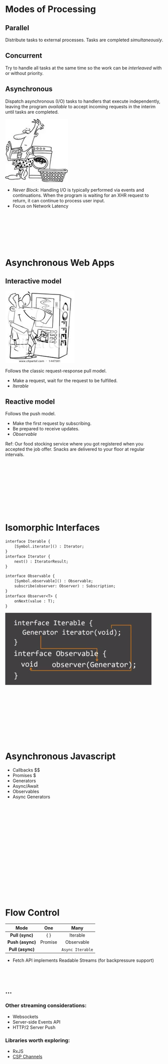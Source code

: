 # Modes of Processing

## Parallel

Distribute tasks to external processes. Tasks are completed _simultaneously_.


## Concurrent

Try to handle all tasks at the same time so the work can be _interleaved_ with or without priority.



## Asynchronous

Dispatch asynchronous (I/O) tasks to handlers that execute independently, leaving the program _available_ to accept incoming requests in the interim until tasks are completed.

![async](async.png "async")


- _Never Block_: Handling I/O is typically performed via events and continuations. When the program is waiting for an XHR request to return, it can continue to process user input.
- Focus on Network Latency


<br><br><br><br><br><br>


# Asynchronous Web Apps

## Interactive model

![interactive](coffee_interactive.jpg "interactive")

Follows the classic request-response pull model.
- Make a request, wait for the request to be fulfilled.
- _Iterable_


## Reactive model

Follows the push model.
- Make the first request by subscribing.
- Be prepared to receive updates.
- _Observable_

Ref: Our food stocking service where you got registered when you accepted the job offer. Snacks are delivered to your floor at regular intervals.

<br><br><br><br><br><br><br><br><br>


# Isomorphic Interfaces



```TS
interface Iterable {
    [Symbol.iterator]() : Iterator;
}
interface Iterator {
    next() : IteratorResult;
}
```

```TS
interface Observable {
    [Symbol.observable]() : Observable;
    subscribe(observer: Observer) : Subscription;
}
interface Observer<T> {
    onNext(value : T);
}
```

![duals](duals.png "duals")


<br><br><br><br><br><br><br><br><br>

# Asynchronous Javascript
- Callbacks $$
- Promises $
- Generators
- Async/Await
- Observables
- Async Generators


<br><br><br><br><br><br><br><br><br><br><br><br><br><br><br><br><br>

# Flow Control

| Mode            | One           | Many             |
|:---------------:|:-------------:|:----------------:|
| __Pull (sync)__ | { }           | Iterable         |
| __Push (async)__| Promise       | Observable       |
| __Pull (async)__|               | `Async Iterable` |

- Fetch API implements Readable Streams (for backpressure support)

<br><br>
## ...

### Other streaming considerations:
- Websockets
- Server-side Events API
- HTTP/2 Server Push

### Libraries worth exploring:
- RxJS
- [CSP Channels](http://clojure.com/blog/2013/06/28/clojure-core-async-channels.html)

<br><br><br><br><br><br><br><br><br>

